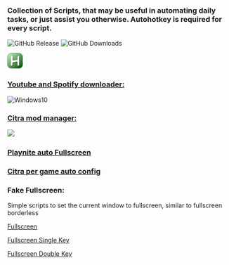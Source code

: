 ### Collection of Scripts, that may be useful in automating daily tasks, or just assist you otherwise. Autohotkey is required for every script.

![GitHub Release](https://img.shields.io/github/v/release/Ven0m0/Scripts?label=Current%20Release)
![GitHub Downloads](https://img.shields.io/github/downloads/Ven0m0/Scripts/total?logo=github&label=GitHub%20Downloads)


<a style="text-decoration:none" href="http://www.Autohotkey.com/">
    <img height="35" src="https://raw.githubusercontent.com/Ven0m0/Ven0m0/refs/heads/main/Images/autohotkey.png" alt="AHK">
</a>


### [Youtube and Spotify downloader:](https://github.com/Ven0m0/Scripts/tree/main/Other/Downloader) 
<a style="text-decoration:none" href="https://github.com/Ven0m0/Scripts/tree/main/Other/Downloader">   
    <img src="https://github.com/Ven0m0/Scripts/blob/main/Other/Downloader/Downloader.png" alt="Windows10">
</a>

### [Citra mod manager:](https://github.com/Ven0m0/Scripts/tree/main/Other/Citra%20mods) 
<a style="text-decoration:none" href="https://github.com/Ven0m0/Scripts/tree/main/Other/Citra%20mods">    
    <img src="https://github.com/Ven0m0/Scripts/blob/main/Other/Citra%20mods/Citra%20Mod%20Manager.png">
</a>

### [Playnite auto Fullscreen](https://github.com/Ven0m0/Scripts/tree/main/Other/Playnite%20Fullscreen) 

### [Citra per game auto config](https://github.com/Ven0m0/Scripts/tree/main/Other/Citra%20per%20game%20config)

### Fake Fullscreen:
Simple scripts to set the current window to fullscreen, similar to fullscreen borderless

[Fullscreen](https://github.com/Ven0m0/Scripts/blob/main/AHK/Fullscreen.ahk)

[Fullscreen Single Key](https://github.com/Ven0m0/Scripts/blob/main/AHK/Fullscreen%20Single%20Key.ahk)

[Fullscreen Double Key](https://github.com/Ven0m0/Scripts/blob/main/AHK/Fullscreen%20Double%20Key.ahk)


